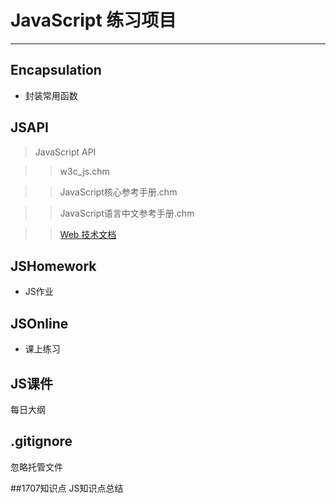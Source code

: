 # JavaScript 练习项目

----


## Encapsulation
* 封装常用函数

## JSAPI
> JavaScript API

>> w3c_js.chm

>> JavaScript核心参考手册.chm

>> JavaScript语言中文参考手册.chm

>> [Web 技术文档](https://developer.mozilla.org/zh-CN/docs/Web/JavaScript# "火狐开发者 Web 技术文档")

## JSHomework
* JS作业

## JSOnline
* 课上练习

## JS课件
每日大纲

## .gitignore
忽略托管文件

##1707知识点
JS知识点总结


